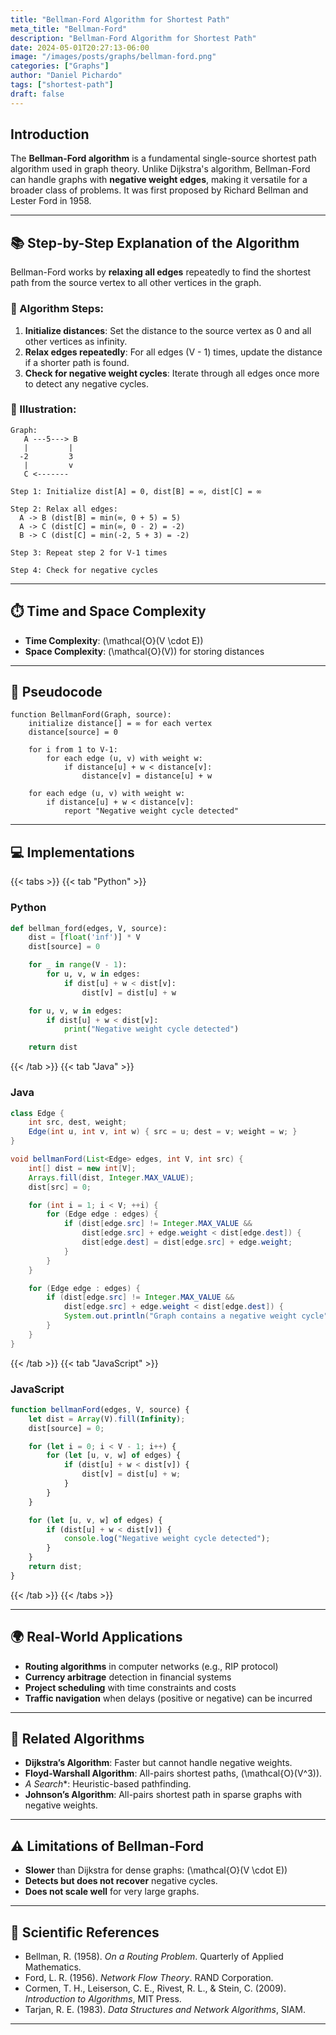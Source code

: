 ```yaml
---
title: "Bellman-Ford Algorithm for Shortest Path"
meta_title: "Bellman-Ford"
description: "Bellman-Ford Algorithm for Shortest Path"
date: 2024-05-01T20:27:13-06:00
image: "/images/posts/graphs/bellman-ford.png"
categories: ["Graphs"]
author: "Daniel Pichardo"
tags: ["shortest-path"]
draft: false
---
```


## Introduction

The **Bellman-Ford algorithm** is a fundamental single-source shortest path algorithm used in graph theory. Unlike Dijkstra's algorithm, Bellman-Ford can handle graphs with **negative weight edges**, making it versatile for a broader class of problems. It was first proposed by Richard Bellman and Lester Ford in 1958.

---

## 📚 Step-by-Step Explanation of the Algorithm

Bellman-Ford works by **relaxing all edges** repeatedly to find the shortest path from the source vertex to all other vertices in the graph.

### 🔁 Algorithm Steps:

1. **Initialize distances**: Set the distance to the source vertex as 0 and all other vertices as infinity.
2. **Relax edges repeatedly**: For all edges \(V - 1\) times, update the distance if a shorter path is found.
3. **Check for negative weight cycles**: Iterate through all edges once more to detect any negative cycles.

### 🧮 Illustration:

```text
Graph:
   A ---5---> B
   |         |
  -2         3
   |         v
   C <-------

Step 1: Initialize dist[A] = 0, dist[B] = ∞, dist[C] = ∞

Step 2: Relax all edges:
  A -> B (dist[B] = min(∞, 0 + 5) = 5)
  A -> C (dist[C] = min(∞, 0 - 2) = -2)
  B -> C (dist[C] = min(-2, 5 + 3) = -2)

Step 3: Repeat step 2 for V-1 times

Step 4: Check for negative cycles
```

---

## ⏱️ Time and Space Complexity

* **Time Complexity**: \(\mathcal{O}(V \cdot E)\)
* **Space Complexity**: \(\mathcal{O}(V)\) for storing distances

---

## 📄 Pseudocode

```text
function BellmanFord(Graph, source):
    initialize distance[] = ∞ for each vertex
    distance[source] = 0

    for i from 1 to V-1:
        for each edge (u, v) with weight w:
            if distance[u] + w < distance[v]:
                distance[v] = distance[u] + w

    for each edge (u, v) with weight w:
        if distance[u] + w < distance[v]:
            report "Negative weight cycle detected"
```

---

## 💻 Implementations

{{< tabs >}}
{{< tab "Python" >}}
### Python

```python
def bellman_ford(edges, V, source):
    dist = [float('inf')] * V
    dist[source] = 0

    for _ in range(V - 1):
        for u, v, w in edges:
            if dist[u] + w < dist[v]:
                dist[v] = dist[u] + w

    for u, v, w in edges:
        if dist[u] + w < dist[v]:
            print("Negative weight cycle detected")

    return dist
```


{{< /tab >}}
{{< tab "Java" >}}
### Java

```java
class Edge {
    int src, dest, weight;
    Edge(int u, int v, int w) { src = u; dest = v; weight = w; }
}

void bellmanFord(List<Edge> edges, int V, int src) {
    int[] dist = new int[V];
    Arrays.fill(dist, Integer.MAX_VALUE);
    dist[src] = 0;

    for (int i = 1; i < V; ++i) {
        for (Edge edge : edges) {
            if (dist[edge.src] != Integer.MAX_VALUE &&
                dist[edge.src] + edge.weight < dist[edge.dest]) {
                dist[edge.dest] = dist[edge.src] + edge.weight;
            }
        }
    }

    for (Edge edge : edges) {
        if (dist[edge.src] != Integer.MAX_VALUE &&
            dist[edge.src] + edge.weight < dist[edge.dest]) {
            System.out.println("Graph contains a negative weight cycle");
        }
    }
}
```

{{< /tab >}}
{{< tab "JavaScript" >}}

### JavaScript

```javascript
function bellmanFord(edges, V, source) {
    let dist = Array(V).fill(Infinity);
    dist[source] = 0;

    for (let i = 0; i < V - 1; i++) {
        for (let [u, v, w] of edges) {
            if (dist[u] + w < dist[v]) {
                dist[v] = dist[u] + w;
            }
        }
    }

    for (let [u, v, w] of edges) {
        if (dist[u] + w < dist[v]) {
            console.log("Negative weight cycle detected");
        }
    }
    return dist;
}
```
{{< /tab >}}
{{< /tabs >}}

---

## 🌍 Real-World Applications

* **Routing algorithms** in computer networks (e.g., RIP protocol)
* **Currency arbitrage** detection in financial systems
* **Project scheduling** with time constraints and costs
* **Traffic navigation** when delays (positive or negative) can be incurred

---

## 🔗 Related Algorithms

* **Dijkstra’s Algorithm**: Faster but cannot handle negative weights.
* **Floyd-Warshall Algorithm**: All-pairs shortest paths, \(\mathcal{O}(V^3)\).
* **A* Search*\*: Heuristic-based pathfinding.
* **Johnson’s Algorithm**: All-pairs shortest path in sparse graphs with negative weights.

---

## ⚠️ Limitations of Bellman-Ford

* **Slower** than Dijkstra for dense graphs: \(\mathcal{O}(V \cdot E)\)
* **Detects but does not recover** negative cycles.
* **Does not scale well** for very large graphs.

---

## 📖 Scientific References

* Bellman, R. (1958). *On a Routing Problem*. Quarterly of Applied Mathematics.
* Ford, L. R. (1956). *Network Flow Theory*. RAND Corporation.
* Cormen, T. H., Leiserson, C. E., Rivest, R. L., & Stein, C. (2009). *Introduction to Algorithms*, MIT Press.
* Tarjan, R. E. (1983). *Data Structures and Network Algorithms*, SIAM.

---
